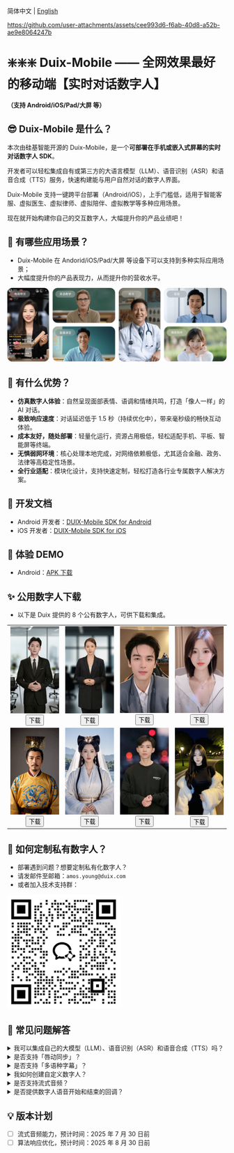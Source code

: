 简体中文 | [English](/README_en.md)

https://github.com/user-attachments/assets/cee993d6-f6ab-40d8-a52b-ae9e8064247b

# ❇️❇️❇️ Duix-Mobile —— 全网效果最好的移动端【实时对话数字人】

**（支持 Android/iOS/Pad/大屏 等）**

## 😎 Duix-Mobile 是什么？

本次由硅基智能开源的 Duix-Mobile，是一个**可部署在手机或嵌入式屏幕的实时对话数字人 SDK**。

开发者可以轻松集成自有或第三方的大语言模型（LLM）、语音识别（ASR）和语音合成（TTS）服务，快速构建能与用户自然对话的数字人界面。

Duix-Mobile 支持一键跨平台部署（Android/iOS），上手门槛低，适用于智能客服、虚拟医生、虚拟律师、虚拟陪伴、虚拟教学等多种应用场景。

现在就开始构建你自己的交互数字人，大幅提升你的产品业绩吧！

## 🤩 有哪些应用场景？

- Duix-Mobile 在 Andorid/iOS/Pad/大屏 等设备下可以支持到多种实际应用场景；
- 大幅度提升你的产品表现力，从而提升你的营收水平。

![](./res/example.png)

## 🥳 有什么优势？

- **仿真数字人体验**：自然呈现面部表情、语调和情绪共鸣，打造「像人一样」的 AI 对话。
- **极致响应速度**：对话延迟低于 1.5 秒（持续优化中），带来毫秒级的畅快互动体验。
- **成本友好，随处部署**：轻量化运行，资源占用极低，轻松适配手机、平板、智能屏等终端。
- **无惧弱网环境**：核心处理本地完成，对网络依赖极低，尤其适合金融、政务、法律等高稳定性场景。
- **全行业适配**：模块化设计，支持快速定制，轻松打造各行业专属数字人解决方案。

## 📑 开发文档

- Android 开发者：[DUIX-Mobile SDK for Android](https://github.com/GuijiAI/duix.ai/blob/main/duix-android/dh_aigc_android/README.md)
- iOS 开发者：[DUIX-Mobile SDK for iOS](https://github.com/GuijiAI/duix.ai/blob/main/duix-ios/GJLocalDigitalDemo/GJLocalDigitalSDK.md)

## 💚 体验 DEMO

- Android：[APK 下载](https://github.com/duixcom/Duix.mobile/blob/main/duix-android/test-release.apk)

## ✨ 公用数字人下载 

- 以下是 Duix 提供的 8 个公有数字人，可供下载和集成。

<table>
  <tr>
    <td align="center">
      <img src="./res/avatar/1.png" alt="Model 1" width="100%"><br>
      <a href="https://github.com/duixcom/Duix.mobile/releases/download/v1.0.0/guilv0515_20240516_optim_m80.zip"><button>下载</button></a>
    </td>
    <td align="center">
      <img src="./res/avatar/2.png" alt="Model 2" width="100%"><br>
      <a href="https://github.com/duixcom/Duix.mobile/releases/download/v1.0.0/guilv3_20240511_optim_m80.zip"><button>下载</button></a>
    </td>
    <td align="center">
      <img src="./res/avatar/3.png" alt="Model 3" width="100%"><br>
      <a href="https://github.com/duixcom/Duix.mobile/releases/download/v1.0.0/wuhao_20240418_optim_m80.zip"><button>下载</button></a>
    </td>
    <td align="center">
      <img src="./res/avatar/8.png" alt="Model 8" width="100%"><br>
      <a href="https://github.com/duixcom/Duix.mobile/releases/download/v1.0.0/siyao_20240418_optim_m80.zip"><button>下载</button></a>
    </td>
  </tr>
  <tr>
    <td align="center">
      <img src="./res/avatar/5.jpg" alt="Model 5" width="100%"><br>
      <a href="https://github.com/duixcom/Duix.mobile/releases/download/v1.0.0/696309955760197_fdc4a25a012c99789cd1ec95f5faf0de_optim_m80.zip"><button>下载</button></a>
    </td>
    <td align="center">
      <img src="./res/avatar/6.png" alt="Model 6" width="100%"><br>
      <a href="https://github.com/duixcom/Duix.mobile/releases/download/v1.0.0/696303589556293_268307125eeeff7e2c85461dd8c3ac52_optim_m80.zip"><button>下载</button></a>
    </td>
    <td align="center">
      <img src="./res/avatar/7.jpg" alt="Model 7" width="100%"><br>
      <a href="https://github.com/duixcom/Duix.mobile/releases/download/v1.0.0/696326678212677_9d4da9041e81466f5dadc99ddd1e3bd9.zip"><button>下载</button></a>
    </td>
    <td align="center">
      <img src="./res/avatar/4.png" alt="Model 4" width="100%"><br>
      <a href="https://github.com/duixcom/Duix.mobile/releases/download/v1.0.0/651686686687301_846161843f9ffdaaeace716bf3436be5_optim_m80.zip"><button>下载</button></a>
    </td>
  </tr>
</table>

## 🤗 如何定制私有数字人？

- 部署遇到问题？想要定制私有化数字人？
- 请发邮件至邮箱：`amos.young@duix.com`
- 或者加入技术支持群：

<img src="./res/contact.png" alt="企业微信" width="260">

## 🙌 常见问题解答

<details>
<summary>我可以集成自己的大模型（LLM）、语音识别（ASR）和语音合成（TTS）吗？</summary>

当然可以，你可以将 Duix-Mobile 的数字人与你的自己 LLM、ASR 和 TTS 进行集成。

</details>

<details>
<summary>是否支持「唇动同步」？</summary>

支持。

</details>

<details>
<summary>是否支持「多语种字幕」？</summary>

支持。

</details>

<details>
<summary>我如何创建自定义数字人？</summary>

我们提供了 8 个公有数字人，如需额外定制，请联系上方的企业微信。

通常录制 15 秒至 2 分钟的视频即可完成定制过程，简单便捷。

</details>

<details>
<summary>是否支持流式音频？</summary>

流式音频目前还处于开发阶段；

如需你当前阶段需要，请联系上方的企业微信。

</details>

<details>
<summary>是否提供数字人语音开始和结束的回调？</summary>

是的，我们提供语音开始和结束的回调文档。

</details>

## 💡 版本计划

- [ ]  流式音频能力，预计时间：2025 年 7 月 30 日前
- [ ]  算法响应优化，预计时间：2025 年 8 月 30 日前
